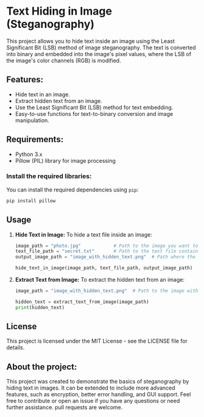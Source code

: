 # Text Hiding in Image (Steganography)

This project allows you to hide text inside an image using the Least Significant Bit (LSB) method of image steganography. The text is converted into binary and embedded into the image's pixel values, where the LSB of the image's color channels (RGB) is modified.

## Features:
- Hide text in an image.
- Extract hidden text from an image.
- Use the Least Significant Bit (LSB) method for text embedding.
- Easy-to-use functions for text-to-binary conversion and image manipulation.

## Requirements:
- Python 3.x
- Pillow (PIL) library for image processing

### Install the required libraries:
You can install the required dependencies using `pip`:

```bash
pip install pillow
```

## Usage
1. **Hide Text in Image:**
   To hide a text file inside an image:

   ```python
   image_path = "photo.jpg"            # Path to the image you want to hide text in
   text_file_path = "secret.txt"       # Path to the text file containing the message
   output_image_path = "image_with_hidden_text.png"  # Path where the image with hidden text will be saved

   hide_text_in_image(image_path, text_file_path, output_image_path)
   ```

2. **Extract Text from Image:**
   To extract the hidden text from an image:

   ```python
   image_path = "image_with_hidden_text.png"  # Path to the image with hidden text

   hidden_text = extract_text_from_image(image_path)
   print(hidden_text)
   ```

## License
This project is licensed under the MIT License - see the LICENSE file for details.

## About the project:
This project was created to demonstrate the basics of steganography by hiding text in images. It can be extended to include more advanced features, such as encryption, better error handling, and GUI support. Feel free to contribute or open an issue if you have any questions or need further assistance. pull requests are welcome.
